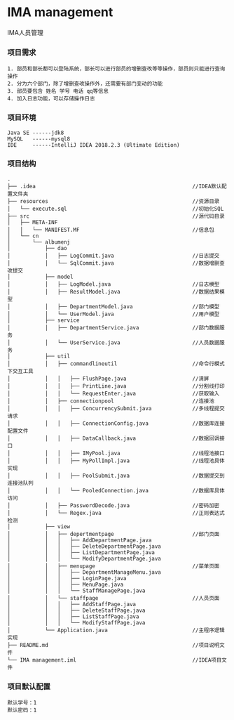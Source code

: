 # IMA management
IMA人员管理
  
### 项目需求  

    1. 部员和部长都可以登陆系统，部长可以进行部员的增删查改等等操作，部员则只能进行查询操作  
    2. 分为六个部门，除了增删查改操作外，还需要有部门变动的功能  
    3. 部员要包含 姓名 学号 电话 qq等信息  
    4. 加入日志功能，可以存储操作日志  
  
### 项目环境  

    Java SE ------jdk8  
    MySQL   ------mysql8  
    IDE     ------IntelliJ IDEA 2018.2.3 (Ultimate Edition)  

### 项目结构  

    .  
    ├── .idea                                                  //IDEA默认配置文件夹  
    ├── resources                                              //资源目录  
    │   └── execute.sql                                        //初始化SQL  
    ├── src                                                    //源代码目录  
    │   ├── META-INF                                           
    │   │   └── MANIFEST.MF                                    //信息包  
    │   └── cn                                                 
    │       └── albumenj                                       
    │           ├── dao                                          
    │           │   ├── LogCommit.java                         //日志提交  
    │           │   └── SqlCommit.java                         //数据增删查改提交  
    │           ├── model                                        
    │           │   ├── LogModel.java                          //日志模型  
    │           │   ├── ResultModel.java                       //数据结果模型  
    │           │   ├── DepartmentModel.java                   //部门模型  
    │           │   └── UserModel.java                         //用户模型  
    │           ├── service                                      
    │           │   ├── DepartmentService.java                 //部门数据服务  
    │           │   └── UserService.java                       //人员数据服务  
    │           ├── util                                         
    │           │   ├── commandlineutil                        //命令行模式下交互工具 
    │           │   │   ├── FlushPage.java                     //清屏  
    │           │   │   ├── PrintLine.java                     //分割线打印   
    │           │   │   └── RequestEnter.java                  //获取输入  
    │           │   ├── connectionpool                         //连接池  
    │           │   │   ├── ConcurrencySubmit.java             //多线程提交请求  
    │           │   │   ├── ConnectionConfig.java              //数据库连接配置文件  
    │           │   │   ├── DataCallback.java                  //数据回调接口  
    │           │   │   ├── IMyPool.java                       //线程池接口  
    │           │   │   ├── MyPollImpl.java                    //线程池具体实现  
    │           │   │   ├── PoolSubmit.java                    //数据提交到连接池队列  
    │           │   │   └── PooledConnection.java              //数据库具体访问  
    │           │   ├── PasswordDecode.java                    //密码加密  
    │           │   └── Regex.java                             //正则表达式检测  
    │           ├── view                                         
    │           │   ├── depertmentpage                         //部门页面  
    │           │   │   ├── AddDepartmentPage.java              
    │           │   │   ├── DeleteDepartmentPage.java            
    │           │   │   ├── ListDepartmentPage.java            
    │           │   │   └── ModifyDepartmentPage.java            
    │           │   ├── menupage                               //菜单页面  
    │           │   │   ├── DepartmentManageMenu.java            
    │           │   │   ├── LoginPage.java                       
    │           │   │   ├── MenuPage.java                        
    │           │   │   └── StaffManagePage.java                 
    │           │   └── staffpage                              //人员页面  
    │           │   │   ├── AddStaffPage.java                    
    │           │   │   ├── DeleteStaffPage.java                 
    │           │   │   ├── ListStaffPage.java                   
    │           │   │   └── ModifyStaffPage.java                 
    │           └── Application.java                           //主程序逻辑实现  
    ├── README.md                                              //项目说明文件  
    └── IMA management.iml                                     //IDEA项目文件  
  
### 项目默认配置  

    默认学号：1  
    默认密码：1  
